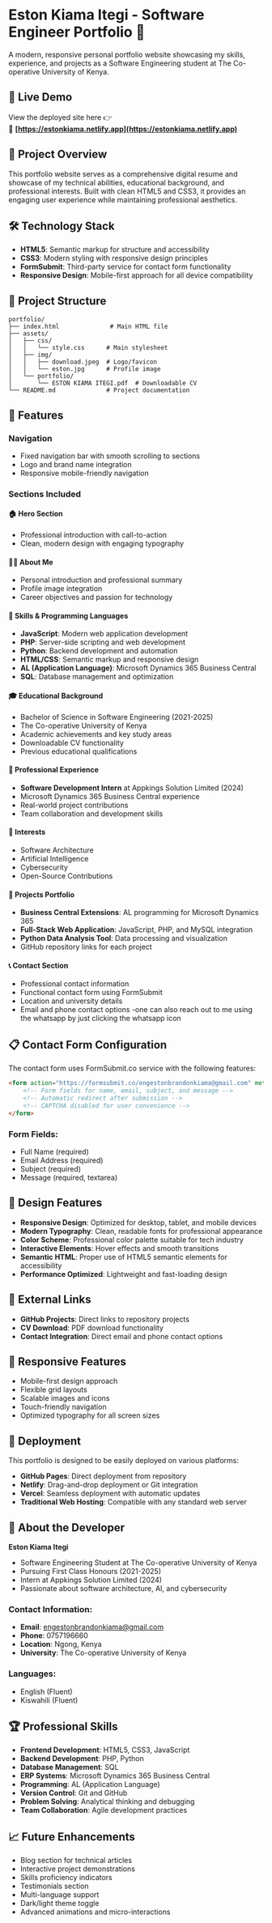 # Eston Kiama Itegi - Software Engineer Portfolio 🚀

A modern, responsive personal portfolio website showcasing my skills, experience, and projects as a Software Engineering student at The Co-operative University of Kenya.


## 🚀 Live Demo

View the deployed site here 👉  
🔗 **[https://estonkiama.netlify.app](https://estonkiama.netlify.app)**




## 🌟 Project Overview

This portfolio website serves as a comprehensive digital resume and showcase of my technical abilities, educational background, and professional interests. Built with clean HTML5 and CSS3, it provides an engaging user experience while maintaining professional aesthetics.

## 🛠️ Technology Stack

- **HTML5**: Semantic markup for structure and accessibility
- **CSS3**: Modern styling with responsive design principles
- **FormSubmit**: Third-party service for contact form functionality
- **Responsive Design**: Mobile-first approach for all device compatibility

## 📁 Project Structure

```
portfolio/
├── index.html              # Main HTML file
├── assets/
│   ├── css/
│   │   └── style.css      # Main stylesheet
│   ├── img/
│   │   ├── download.jpeg  # Logo/favicon
│   │   └── eston.jpg      # Profile image
│   └── portfolio/
│       └── ESTON KIAMA ITEGI.pdf  # Downloadable CV
└── README.md              # Project documentation
```

## 🎯 Features

### Navigation
- Fixed navigation bar with smooth scrolling to sections
- Logo and brand name integration
- Responsive mobile-friendly navigation

### Sections Included

#### 🏠 Hero Section
- Professional introduction with call-to-action
- Clean, modern design with engaging typography

#### 👨‍💻 About Me
- Personal introduction and professional summary
- Profile image integration
- Career objectives and passion for technology

#### 💼 Skills & Programming Languages
- **JavaScript**: Modern web application development
- **PHP**: Server-side scripting and web development
- **Python**: Backend development and automation
- **HTML/CSS**: Semantic markup and responsive design
- **AL (Application Language)**: Microsoft Dynamics 365 Business Central
- **SQL**: Database management and optimization

#### 🎓 Educational Background
- Bachelor of Science in Software Engineering (2021-2025)
- The Co-operative University of Kenya
- Academic achievements and key study areas
- Downloadable CV functionality
- Previous educational qualifications

#### 💼 Professional Experience
- **Software Development Intern** at Appkings Solution Limited (2024)
- Microsoft Dynamics 365 Business Central experience
- Real-world project contributions
- Team collaboration and development skills

#### 🎯 Interests
- Software Architecture
- Artificial Intelligence
- Cybersecurity
- Open-Source Contributions

#### 🚀 Projects Portfolio
- **Business Central Extensions**: AL programming for Microsoft Dynamics 365
- **Full-Stack Web Application**: JavaScript, PHP, and MySQL integration
- **Python Data Analysis Tool**: Data processing and visualization
- GitHub repository links for each project

#### 📞 Contact Section
- Professional contact information
- Functional contact form using FormSubmit
- Location and university details
- Email and phone contact options
-one can also reach out to me using the whatsapp by just clicking the whatsapp icon

## 📋 Contact Form Configuration

The contact form uses FormSubmit.co service with the following features:

```html
<form action="https://formsubmit.co/engestonbrandonkiama@gmail.com" method="POST">
    <!-- Form fields for name, email, subject, and message -->
    <!-- Automatic redirect after submission -->
    <!-- CAPTCHA disabled for user convenience -->
</form>
```

### Form Fields:
- Full Name (required)
- Email Address (required)
- Subject (required)
- Message (required, textarea)

## 🎨 Design Features

- **Responsive Design**: Optimized for desktop, tablet, and mobile devices
- **Modern Typography**: Clean, readable fonts for professional appearance
- **Color Scheme**: Professional color palette suitable for tech industry
- **Interactive Elements**: Hover effects and smooth transitions
- **Semantic HTML**: Proper use of HTML5 semantic elements for accessibility
- **Performance Optimized**: Lightweight and fast-loading design

## 🔗 External Links

- **GitHub Projects**: Direct links to repository projects
- **CV Download**: PDF download functionality
- **Contact Integration**: Direct email and phone contact options

## 📱 Responsive Features

- Mobile-first design approach
- Flexible grid layouts
- Scalable images and icons
- Touch-friendly navigation
- Optimized typography for all screen sizes

## 🚀 Deployment

This portfolio is designed to be easily deployed on various platforms:

- **GitHub Pages**: Direct deployment from repository
- **Netlify**: Drag-and-drop deployment or Git integration
- **Vercel**: Seamless deployment with automatic updates
- **Traditional Web Hosting**: Compatible with any standard web server

## 👨 About the Developer

**Eston Kiama Itegi**
- Software Engineering Student at The Co-operative University of Kenya
- Pursuing First Class Honours (2021-2025)
- Intern at Appkings Solution Limited (2024)
- Passionate about software architecture, AI, and cybersecurity

### Contact Information:
- **Email**: engestonbrandonkiama@gmail.com
- **Phone**: 0757196660
- **Location**: Ngong, Kenya
- **University**: The Co-operative University of Kenya

### Languages:
- English (Fluent)
- Kiswahili (Fluent)

## 🏆 Professional Skills

- **Frontend Development**: HTML5, CSS3, JavaScript
- **Backend Development**: PHP, Python
- **Database Management**: SQL
- **ERP Systems**: Microsoft Dynamics 365 Business Central
- **Programming**: AL (Application Language)
- **Version Control**: Git and GitHub
- **Problem Solving**: Analytical thinking and debugging
- **Team Collaboration**: Agile development practices

## 📈 Future Enhancements

- Blog section for technical articles
- Interactive project demonstrations
- Skills proficiency indicators
- Testimonials section
- Multi-language support
- Dark/light theme toggle
- Advanced animations and micro-interactions


